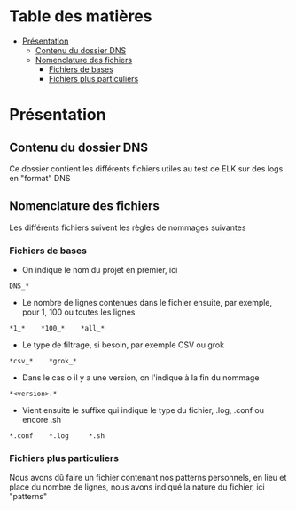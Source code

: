 # Table des matières

- [Présentation](#présentation)
  * [Contenu du dossier DNS](#contenu-du-dossier-dns)
  * [Nomenclature des fichiers](#nomenclature-des-fichiers)
    + [Fichiers de bases](#fichiers-de-bases)
    + [Fichiers plus particuliers](#fichiers-plus-particuliers)
    
# Présentation

## Contenu du dossier DNS

Ce dossier contient les différents fichiers utiles au test de ELK sur des logs en "format" DNS

## Nomenclature des fichiers

Les différents fichiers suivent les règles de nommages suivantes

### Fichiers de bases

* On indique le nom du projet en premier, ici
```
DNS_*
```

* Le nombre de lignes contenues dans le fichier ensuite, par exemple, pour 1, 100 ou toutes les lignes
```
*1_*    *100_*    *all_*
```

* Le type de filtrage, si besoin, par exemple CSV ou grok
```
*csv_*    *grok_*
```

* Dans le cas o il y a une version, on l'indique à la fin du nommage
```
*<version>.*
```

* Vient ensuite le suffixe qui indique le type du fichier, .log, .conf ou encore .sh
```
*.conf    *.log     *.sh
```

### Fichiers plus particuliers

Nous avons dû faire un fichier contenant nos patterns personnels, en lieu et place du nombre de lignes, nous avons indiqué la nature du fichier, ici "patterns"
